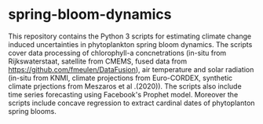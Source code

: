 # spring-bloom-dynamics
This repository contains the Python 3 scripts for estimating climate change induced uncertainties in phytoplankton spring bloom dynamics.  The scripts cover data processing of chlorophyll-a concnetrations (in-situ from Rijkswaterstaat, satellite from CMEMS, fused data from https://github.com/fmeulen/DataFusion), air temperature and solar radiation (in-situ from KNMI, climate projections from Euro-CORDEX, synthetic climate prjections from Meszaros et al .(2020)). The scripts also include time series forecasting using Facebook's Prophet model. Moreover the scripts include concave regression to extract cardinal dates of phytoplanton spring blooms.
